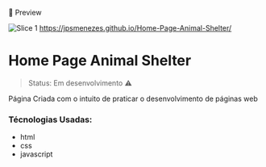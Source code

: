 👀 Preview

![Slice 1](https://user-images.githubusercontent.com/92182457/140172031-0d5053aa-7b1d-4cb7-9ee3-de69a6633f50.jpg)
https://jpsmenezes.github.io/Home-Page-Animal-Shelter/
# Home Page Animal Shelter
> Status: Em desenvolvimento ⚠️   
> 
 Página Criada com o intuito de praticar o desenvolvimento de páginas web
### Técnologias Usadas:
* html
* css
* javascript
